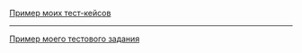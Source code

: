 [Пример моих тест-кейсов](https://docs.google.com/spreadsheets/d/1GcKdhak6Mpm3CSodVwdfqImjv-60hiR8/edit?usp=sharing&ouid=107602858818704034537&rtpof=true&sd=true)

---

[Пример моего тестового задания](https://docs.google.com/spreadsheets/d/1Ds4JzPqZHoa4WSnTE2QFNPUMftA4cQSygOHzlCfRfRc/edit?usp=sharing)

